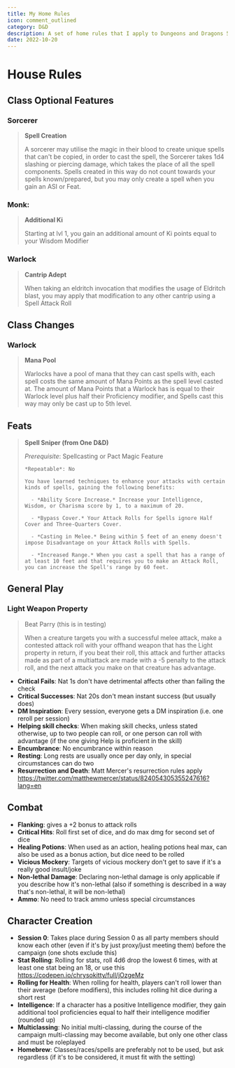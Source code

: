 ```yaml
---
title: My Home Rules
icon: comment_outlined
category: D&D
description: A set of home rules that I apply to Dungeons and Dragons 5th Edition games I run
date: 2022-10-20
---
```


# House Rules

## Class Optional Features
### Sorcerer
> **Spell Creation**
> 
> A sorcerer may utilise the magic in their blood to create unique spells that can't be copied, in order to cast the spell, the Sorcerer takes 1d4 slashing or piercing damage, which takes the place of all the spell components. Spells created in this way do not count towards your spells known/prepared, but you may only create a spell when you gain an ASI or Feat.

### Monk:
> **Additional Ki**
> 
> Starting at lvl 1, you gain an additional amount of Ki points equal to your Wisdom Modifier

### Warlock
> **Cantrip Adept**
> 
> When taking an eldritch invocation that modifies the usage of Eldritch blast, you may apply that modification to any other cantrip using a Spell Attack Roll

## Class Changes
### Warlock
> **Mana Pool**
> 
> Warlocks have a pool of mana that they can cast spells with, each spell costs the same amount of Mana Points as the spell level casted at. The amount of Mana Points that a Warlock has is equal to their Warlock level plus half their Proficiency modifier, and Spells cast this way may only be cast up to 5th level.

## Feats
> **Spell Sniper (from One D&D)**
>
>   *Prerequisite*: Spellcasting or Pact Magic Feature
>
>     *Repeatable*: No
>
>     You have learned techniques to enhance your attacks with certain kinds of spells, gaining the following benefits:
>
>       - *Ability Score Increase.* Increase your Intelligence, Wisdom, or Charisma score by 1, to a maximum of 20.
>
>       - *Bypass Cover.* Your Attack Rolls for Spells ignore Half Cover and Three-Quarters Cover.
>
>       - *Casting in Melee.* Being within 5 feet of an enemy doesn't impose Disadvantage on your Attack Rolls with Spells.
>
>       - *Increased Range.* When you cast a spell that has a range of at least 10 feet and that requires you to make an Attack Roll, you can increase the Spell's range by 60 feet.

## General Play
### Light Weapon Property
> Beat Parry (this is in testing)
>
> When a creature targets you with a successful melee attack, make a contested attack roll with your offhand weapon that has the Light property in return, if you beat their roll, this attack and further attacks made as part of a multiattack are made with a -5 penalty to the attack roll, and the next attack you make on that creature has advantage.

- **Critical Fails**: Nat 1s don't have detrimental affects other than failing the check
- **Critical Successes**: Nat 20s don't mean instant success (but usually does)
- **DM Inspiration**: Every session, everyone gets a DM inspiration (i.e. one reroll per session)
- **Helping skill checks**: When making skill checks, unless stated otherwise, up to two people can roll, or one person can roll with advantage (if the one giving Help is proficient in the skill)
- **Encumbrance**: No encumbrance within reason
- **Resting**: Long rests are usually once per day only, in special circumstances can do two
- **Resurrection and Death**: Matt Mercer's resurrection rules apply <https://twitter.com/matthewmercer/status/824054305355247616?lang=en>

## Combat
- **Flanking**: gives a +2 bonus to attack rolls
- **Critical Hits**: Roll first set of dice, and do max dmg for second set of dice
- **Healing Potions**: When used as an action, healing potions heal max, can also be used as a bonus action, but dice need to be rolled
- **Vicious Mockery**: Targets of vicious mockery don't get to save if it's a really good insult/joke
- **Non-lethal Damage**: Declaring non-lethal damage is only applicable if you describe how it's non-lethal (also if something is described in a way that's non-lethal, it will be non-lethal)
- **Ammo**: No need to track ammo unless special circumstances

## Character Creation
- **Session 0**: Takes place during Session 0 as all party members should know each other (even if it's by just proxy/just meeting them) before the campaign (one shots exclude this)
- **Stat Rolling**: Rolling for stats, roll 4d6 drop the lowest 6 times, with at least one stat being an 18, or use this <https://codepen.io/chrysokitty/full/jOzgeMz>
- **Rolling for Health**: When rolling for health, players can't roll lower than their average (before modifiers), this includes rolling hit dice during a short rest
- **Intelligence**: If a character has a positive Intelligence modifier, they gain additional tool proficiencies equal to half their intelligence modifier (rounded up)
- **Multiclassing**: No initial multi-classing, during the course of the campaign multi-classing may become available, but only one other class and must be roleplayed
- **Homebrew**: Classes/races/spells are preferably not to be used, but ask regardless (if it's to be considered, it must fit with the setting)